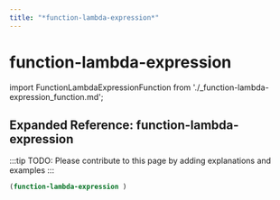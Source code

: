 ```yaml
---
title: "*function-lambda-expression*"
---
```


# function-lambda-expression

import FunctionLambdaExpressionFunction from './_function-lambda-expression_function.md';

<FunctionLambdaExpressionFunction />

## Expanded Reference: function-lambda-expression

:::tip
TODO: Please contribute to this page by adding explanations and examples
:::

```lisp
(function-lambda-expression )
```
